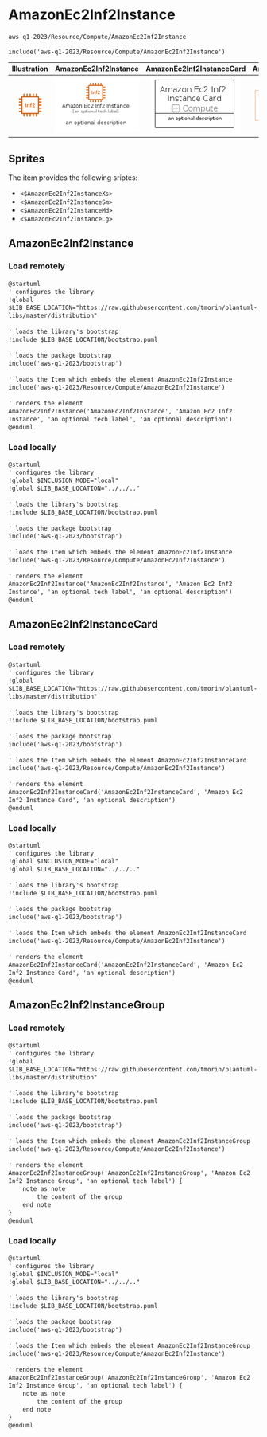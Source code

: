 # AmazonEc2Inf2Instance


```text
aws-q1-2023/Resource/Compute/AmazonEc2Inf2Instance
```

```text
include('aws-q1-2023/Resource/Compute/AmazonEc2Inf2Instance')
```



| Illustration | AmazonEc2Inf2Instance | AmazonEc2Inf2InstanceCard | AmazonEc2Inf2InstanceGroup |
| :---: | :---: | :---: | :---: |
| ![illustration for Illustration](../../../aws-q1-2023/Resource/Compute/AmazonEc2Inf2Instance.png) | ![illustration for AmazonEc2Inf2Instance](../../../aws-q1-2023/Resource/Compute/AmazonEc2Inf2Instance.Local.png) | ![illustration for AmazonEc2Inf2InstanceCard](../../../aws-q1-2023/Resource/Compute/AmazonEc2Inf2InstanceCard.Local.png) | ![illustration for AmazonEc2Inf2InstanceGroup](../../../aws-q1-2023/Resource/Compute/AmazonEc2Inf2InstanceGroup.Local.png) |



## Sprites
The item provides the following sriptes:

- `<$AmazonEc2Inf2InstanceXs>`
- `<$AmazonEc2Inf2InstanceSm>`
- `<$AmazonEc2Inf2InstanceMd>`
- `<$AmazonEc2Inf2InstanceLg>`





## AmazonEc2Inf2Instance

### Load remotely
```plantuml
@startuml
' configures the library
!global $LIB_BASE_LOCATION="https://raw.githubusercontent.com/tmorin/plantuml-libs/master/distribution"

' loads the library's bootstrap
!include $LIB_BASE_LOCATION/bootstrap.puml

' loads the package bootstrap
include('aws-q1-2023/bootstrap')

' loads the Item which embeds the element AmazonEc2Inf2Instance
include('aws-q1-2023/Resource/Compute/AmazonEc2Inf2Instance')

' renders the element
AmazonEc2Inf2Instance('AmazonEc2Inf2Instance', 'Amazon Ec2 Inf2 Instance', 'an optional tech label', 'an optional description')
@enduml
```

### Load locally
```plantuml
@startuml
' configures the library
!global $INCLUSION_MODE="local"
!global $LIB_BASE_LOCATION="../../.."

' loads the library's bootstrap
!include $LIB_BASE_LOCATION/bootstrap.puml

' loads the package bootstrap
include('aws-q1-2023/bootstrap')

' loads the Item which embeds the element AmazonEc2Inf2Instance
include('aws-q1-2023/Resource/Compute/AmazonEc2Inf2Instance')

' renders the element
AmazonEc2Inf2Instance('AmazonEc2Inf2Instance', 'Amazon Ec2 Inf2 Instance', 'an optional tech label', 'an optional description')
@enduml
```

## AmazonEc2Inf2InstanceCard

### Load remotely
```plantuml
@startuml
' configures the library
!global $LIB_BASE_LOCATION="https://raw.githubusercontent.com/tmorin/plantuml-libs/master/distribution"

' loads the library's bootstrap
!include $LIB_BASE_LOCATION/bootstrap.puml

' loads the package bootstrap
include('aws-q1-2023/bootstrap')

' loads the Item which embeds the element AmazonEc2Inf2InstanceCard
include('aws-q1-2023/Resource/Compute/AmazonEc2Inf2Instance')

' renders the element
AmazonEc2Inf2InstanceCard('AmazonEc2Inf2InstanceCard', 'Amazon Ec2 Inf2 Instance Card', 'an optional description')
@enduml
```

### Load locally
```plantuml
@startuml
' configures the library
!global $INCLUSION_MODE="local"
!global $LIB_BASE_LOCATION="../../.."

' loads the library's bootstrap
!include $LIB_BASE_LOCATION/bootstrap.puml

' loads the package bootstrap
include('aws-q1-2023/bootstrap')

' loads the Item which embeds the element AmazonEc2Inf2InstanceCard
include('aws-q1-2023/Resource/Compute/AmazonEc2Inf2Instance')

' renders the element
AmazonEc2Inf2InstanceCard('AmazonEc2Inf2InstanceCard', 'Amazon Ec2 Inf2 Instance Card', 'an optional description')
@enduml
```

## AmazonEc2Inf2InstanceGroup

### Load remotely
```plantuml
@startuml
' configures the library
!global $LIB_BASE_LOCATION="https://raw.githubusercontent.com/tmorin/plantuml-libs/master/distribution"

' loads the library's bootstrap
!include $LIB_BASE_LOCATION/bootstrap.puml

' loads the package bootstrap
include('aws-q1-2023/bootstrap')

' loads the Item which embeds the element AmazonEc2Inf2InstanceGroup
include('aws-q1-2023/Resource/Compute/AmazonEc2Inf2Instance')

' renders the element
AmazonEc2Inf2InstanceGroup('AmazonEc2Inf2InstanceGroup', 'Amazon Ec2 Inf2 Instance Group', 'an optional tech label') {
    note as note
        the content of the group
    end note
}
@enduml
```

### Load locally
```plantuml
@startuml
' configures the library
!global $INCLUSION_MODE="local"
!global $LIB_BASE_LOCATION="../../.."

' loads the library's bootstrap
!include $LIB_BASE_LOCATION/bootstrap.puml

' loads the package bootstrap
include('aws-q1-2023/bootstrap')

' loads the Item which embeds the element AmazonEc2Inf2InstanceGroup
include('aws-q1-2023/Resource/Compute/AmazonEc2Inf2Instance')

' renders the element
AmazonEc2Inf2InstanceGroup('AmazonEc2Inf2InstanceGroup', 'Amazon Ec2 Inf2 Instance Group', 'an optional tech label') {
    note as note
        the content of the group
    end note
}
@enduml
```

